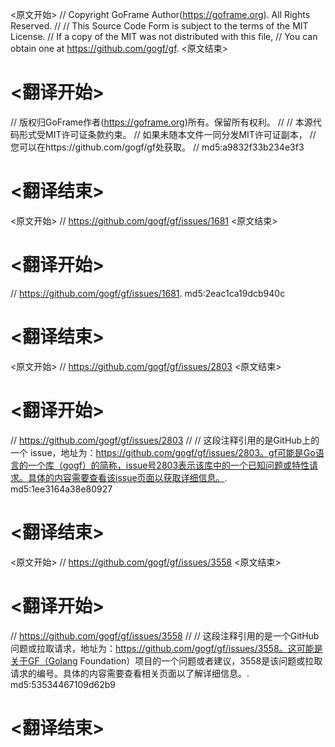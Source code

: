 
<原文开始>
// Copyright GoFrame Author(https://goframe.org). All Rights Reserved.
//
// This Source Code Form is subject to the terms of the MIT License.
// If a copy of the MIT was not distributed with this file,
// You can obtain one at https://github.com/gogf/gf.
<原文结束>

# <翻译开始>
// 版权归GoFrame作者(https://goframe.org)所有。保留所有权利。
//
// 本源代码形式受MIT许可证条款约束。
// 如果未随本文件一同分发MIT许可证副本，
// 您可以在https://github.com/gogf/gf处获取。
// md5:a9832f33b234e3f3
# <翻译结束>


<原文开始>
// https://github.com/gogf/gf/issues/1681
<原文结束>

# <翻译开始>
// https://github.com/gogf/gf/issues/1681. md5:2eac1ca19dcb940c
# <翻译结束>


<原文开始>
// https://github.com/gogf/gf/issues/2803
<原文结束>

# <翻译开始>
// https://github.com/gogf/gf/issues/2803
// 
// 这段注释引用的是GitHub上的一个 issue，地址为：https://github.com/gogf/gf/issues/2803。gf可能是Go语言的一个库（gogf）的简称，issue号2803表示该库中的一个已知问题或特性请求。具体的内容需要查看该issue页面以获取详细信息。. md5:1ee3164a38e80927
# <翻译结束>


<原文开始>
// https://github.com/gogf/gf/issues/3558
<原文结束>

# <翻译开始>
// https://github.com/gogf/gf/issues/3558
// 
// 这段注释引用的是一个GitHub问题或拉取请求，地址为：https://github.com/gogf/gf/issues/3558。这可能是关于GF（Golang Foundation）项目的一个问题或者建议，3558是该问题或拉取请求的编号。具体的内容需要查看相关页面以了解详细信息。. md5:53534467109d62b9
# <翻译结束>

